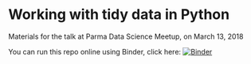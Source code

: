 # Working with tidy data in Python
Materials for the talk at Parma Data Science Meetup, on March 13, 2018


You can run this repo online using Binder, click here: [![Binder](https://mybinder.org/badge.svg)](https://mybinder.org/v2/gh/antopolskiy/20180313_parma_data_science_tidy_data.git/master)
